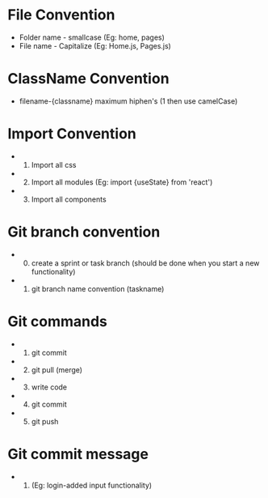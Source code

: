 # File Convention

* Folder name - smallcase (Eg: home, pages)
* File name - Capitalize (Eg: Home.js, Pages.js)

# ClassName Convention

* filename-{classname}  maximum hiphen's (1 then use camelCase)

# Import Convention

* 1. Import all css
* 2. Import all modules (Eg: import {useState} from 'react')
* 3. Import all components

# Git branch convention

* 0. create a sprint or task branch (should be done when you start a new functionality)
* 1. git branch name convention (taskname)

# Git commands

* 1. git commit
* 2. git pull (merge)
* 3. write code
* 4. git commit
* 5. git push

# Git commit message

* 1. (Eg: login-added input functionality)